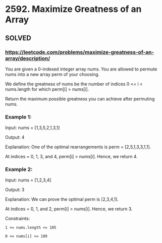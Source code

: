 # 2592. Maximize Greatness of an Array

## SOLVED
### https://leetcode.com/problems/maximize-greatness-of-an-array/description/
You are given a 0-indexed integer array nums. You are allowed to permute nums into a new array perm of your choosing.



We define the greatness of nums be the number of indices 0 <= i < nums.length for which perm[i] > nums[i].



Return the maximum possible greatness you can achieve after permuting nums.





### Example 1:





Input: nums = [1,3,5,2,1,3,1]


Output: 4



Explanation: One of the optimal rearrangements is perm = [2,5,1,3,3,1,1].

At indices = 0, 1, 3, and 4, perm[i] > nums[i]. Hence, we return 4.



### Example 2:





Input: nums = [1,2,3,4]


Output: 3



Explanation: We can prove the optimal perm is [2,3,4,1].

At indices = 0, 1, and 2, perm[i] > nums[i]. Hence, we return 3.







Constraints:





	1 <= nums.length <= 105

	0 <= nums[i] <= 109




